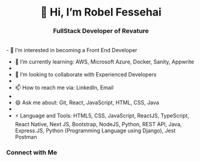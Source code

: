 <h1 align="center">👋 Hi, I’m Robel Fessehai</h1>
<h3 align="center">FullStack Developer of Revature</h3>
<br>
- 👀 I’m interested in becoming a Front End Developer

- 🌱 I’m currently learning: AWS, Microsoft Azure, Docker, Sanity, Appwrite
- 
- 💞️ I’m looking to collaborate with Experienced Developers
- 
- 📫 How to reach me via: LinkedIn, Email
- 
- 😄 Ask me about: Git, React, JavaScript, HTML, CSS, Java
- 
- ⚡ Language and Tools: HTML5, CSS, JavaScript, ReactJS, TypeScript, React Native, Next JS, Bootstrap, NodeJS, Python, REST API, Java, Express.JS, Python (Programming Language using Django), Jest Postman

<h3 align="left"> Connect with Me </h3>

